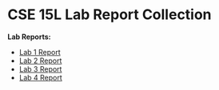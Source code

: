 # CSE 15L Lab Report Collection

**Lab Reports:**

- [Lab 1 Report](reports/lab1.md)
- [Lab 2 Report](reports/lab2.md)
- [Lab 3 Report](reports/lab3.md)
- [Lab 4 Report](reports/lab4.md)
